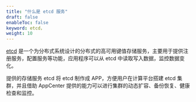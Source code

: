 ```yaml
---
title: "什么是 etcd 服务"
draft: false
enableToc: false
keyword: etcd，
weight: 10
---
```


[etcd](https://coreos.com/etcd/) 是一个为分布式系统设计的分布式的高可用键值存储服务，主要用于提供注册服务，配置服务等功能，应用程序可以从 etcd 中读取写入数据，监控数据变化。

 提供的存储服务 etcd 将 etcd 制作成 APP，方便用户在计算平台搭建 etcd 集群，并且借助 AppCenter 提供的能力可以进行集群的动态扩容、备份恢复、健康检查和监控。



